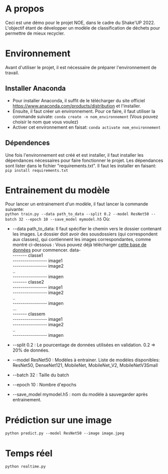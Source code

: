 <!-- A PROPOS -->
# A propos

Ceci est une démo pour le projet NOE, dans le cadre du Shake'UP 2022.
L'objectif étant de développer un modèle de classification de déchets pour permettre de mieux recycler.

<!-- ENVIRONNEMENT -->
# Environnement
Avant d'utiliser le projet, il est nécessaire de préparer l'environnement de travail.

## Installer Anaconda
* Pour installer Anaconda, il suffit de le télécharger du site officiel https://www.anaconda.com/products/distribution et l'installer.
* Ensuite, il faut créer un environnement. Pour ce faire, il faut utiliser la commande suivate:
`conda create -n nom_environnement`
(Vous pouvez choisir le nom que vous voulez)
* Activer cet environnement en faisat: `conda activate nom_environnement`

## Dépendences
Une fois l'environnement est créé et est installer, il faut installer les dépendances nécessaires pour faire fonctionner le projet.
Les dépendances sont lister dans le fichier "requirements.txt". Il faut les installer en faisant:
`pip install requirements.txt`

<!-- ENTRAINEMENT -->
# Entrainement du modèle
Pour lancer un entrainement d'un modèle, il faut lancer la commande suivante:\
`python train.py --data path_to_data --split 0.2 --model ResNet50 --batch 32 --epoch 10 --save_model mymodel.h5` 
Où:
* --data path_to_data: Il faut spécifier le chemin vers le dossier contenant les images.
Le dossier doit avoir des sousdossiers (qui correspondent aux classes), qui contiennent les images correspondantes, comme montré ci-dessous :
Vous pouvez déjà télécharger [cette base de données](https://drive.google.com/file/d/1tBfsf7ghNRGjSDx3IXpRw5f6NNoGl-OX/view?usp=sharing) pour commencer.
data-\
------- classe1 \
----------------- image1\
----------------- image2\
..\
----------------- imagen\
------- classe2\
----------------- image1\
----------------- image2\
..\
----------------- imagen\
...\
------- classem\
----------------- image1\
----------------- image2\
..\
----------------- imagen

* --split 0.2 : Le pourcentage de données utilisées en validation. 0.2 => 20% de données.

* --model ResNet50 : Modèles à entrainer. Liste de modèles disponibles: ResNet50, DenseNet121, MobileNet, MobileNet_V2, MobileNetV3Small
* --batch 32 : Taille du batch
* --epoch 10 : Nombre d'epochs
* --save_model mymodel.h5 : nom du modèle à sauvegarder après entrainement.

<!-- PREDICTION -->
# Prédiction sur une image
`python predict.py --model ResNet50 --image image.jpeg` 

<!-- REALTIME -->
# Temps réel
`python realtime.py` 

